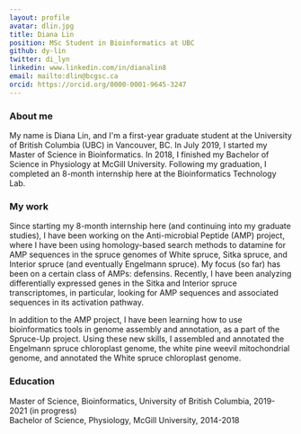 ```yaml
---
layout: profile
avatar: dlin.jpg
title: Diana Lin
position: MSc Student in Bioinformatics at UBC
github: dy-lin
twitter: di_lyn
linkedin: www.linkedin.com/in/dianalin8
email: mailto:dlin@bcgsc.ca
orcid: https://orcid.org/0000-0001-9645-3247
--- 
```


### About me
My name is Diana Lin, and I'm a first-year graduate student at the University of British Columbia (UBC) in Vancouver, BC. In July 2019, I started my Master of Science in Bioinformatics. In 2018, I finished my Bachelor of Science in Physiology at McGill University. Following my graduation, I completed an 8-month internship here at the Bioinformatics Technology Lab.

### My work
Since starting my 8-month internship here (and continuing into my graduate studies), I have been working on the Anti-microbial Peptide (AMP) project, where I have been using homology-based search methods to datamine for AMP sequences in the spruce genomes of White spruce, Sitka spruce, and Interior spruce (and eventually Engelmann spruce). My focus (so far) has been on a certain class of AMPs: defensins. Recently, I have been analyzing differentially expressed genes in the Sitka and Interior spruce transcriptomes, in particular, looking for AMP sequences and associated sequences in its activation pathway.

In addition to the AMP project, I have been learning how to use bioinformatics tools in genome assembly and annotation, as a part of the Spruce-Up project. Using these new skills, I assembled and annotated the Engelmann spruce chloroplast genome, the white pine weevil mitochondrial genome, and annotated the White spruce chloroplast genome.

### Education

Master of Science, Bioinformatics, University of British Columbia, 2019-2021 (in progress)<br/>
Bachelor of Science, Physiology, McGill University, 2014-2018
